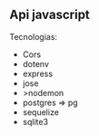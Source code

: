 <div>
    <h2>Api javascript</h2>
    <p>Tecnologias:</p>
    <p>
        <ul>
            <li>Cors</li>
            <li>dotenv</li>
            <li>express</li>
            <li>jose </li>
            <li>>nodemon</li>
            <li>postgres => pg </li>
            <li>sequelize</li>
            <li>sqlite3</li>
        </ul>
    </p>
</div>

